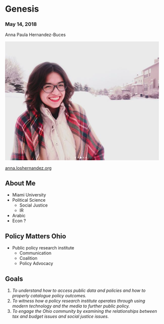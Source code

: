 # Genesis

### May 14, 2018



Anna Paula Hernandez-Buces

![](../images/anna.jpg)

[anna.loshernandez.org](https://anna.loshernandez.org)


## About Me
+	Miami University
+	Political Science
	+	Social Justice
	+	IR
+	Arabic
+	Econ ?



## Policy Matters Ohio
+	Public policy research institute
	+	Communication
	+	Coalition
	+	Policy Advocacy


## Goals
1.	*To understand how to access public data and policies and how to properly catalogue policy outcomes.*
2.	*To witness how a policy research institute operates through using modern technology and the media to further public policy.*
3.	*To engage the Ohio community by examining the relationships between tax and budget issues and social justice issues.*